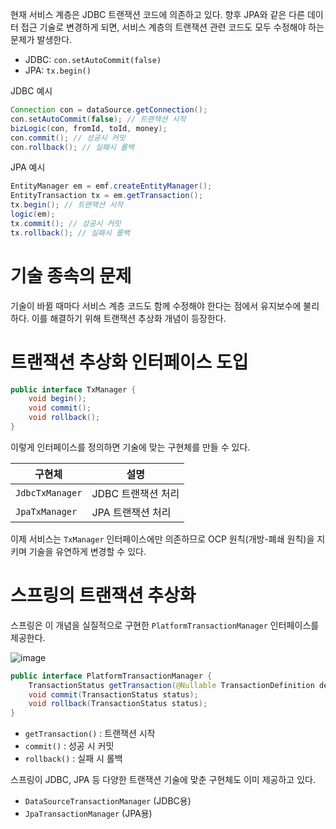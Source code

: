 현재 서비스 계층은 JDBC 트랜잭션 코드에 의존하고 있다. 향후 JPA와 같은 다른 데이터 접근 기술로 변경하게 되면, 서비스 계층의 트랜잭션 관련 코드도 모두 수정해야 하는 문제가 발생한다.

- JDBC: `con.setAutoCommit(false)`
- JPA: `tx.begin()`

JDBC 예시

```java
Connection con = dataSource.getConnection();
con.setAutoCommit(false); // 트랜잭션 시작
bizLogic(con, fromId, toId, money);
con.commit(); // 성공시 커밋
con.rollback(); // 실패시 롤백
```

JPA 예시

```java
EntityManager em = emf.createEntityManager();
EntityTransaction tx = em.getTransaction();
tx.begin(); // 트랜잭션 시작
logic(em);
tx.commit(); // 성공시 커밋
tx.rollback(); // 실패시 롤백
```

# 기술 종속의 문제

기술이 바뀔 때마다 서비스 계층 코드도 함께 수정해야 한다는 점에서 유지보수에 불리하다. 이를 해결하기 위해 트랜잭션 추상화 개념이 등장한다.

# 트랜잭션 추상화 인터페이스 도입

```java
public interface TxManager {
    void begin();
    void commit();
    void rollback();
}
```

이렇게 인터페이스를 정의하면 기술에 맞는 구현체를 만들 수 있다.

| 구현체 | 설명 |
| --- | --- |
| `JdbcTxManager` | JDBC 트랜잭션 처리 |
| `JpaTxManager` | JPA 트랜잭션 처리 |

이제 서비스는 `TxManager` 인터페이스에만 의존하므로 OCP 원칙(개방-폐쇄 원칙)을 지키며 기술을 유연하게 변경할 수 있다.

# 스프링의 트랜잭션 추상화

스프링은 이 개념을 실질적으로 구현한 `PlatformTransactionManager` 인터페이스를 제공한다.

![image](https://github.com/user-attachments/assets/f8030c6f-a641-469c-9994-efc622dbf329)


```java
public interface PlatformTransactionManager {
    TransactionStatus getTransaction(@Nullable TransactionDefinition definition);
    void commit(TransactionStatus status);
    void rollback(TransactionStatus status);
}
```

- `getTransaction()` : 트랜잭션 시작
- `commit()` : 성공 시 커밋
- `rollback()` : 실패 시 롤백

스프링이 JDBC, JPA 등 다양한 트랜잭션 기술에 맞춘 구현체도 이미 제공하고 있다.

- `DataSourceTransactionManager` (JDBC용)
- `JpaTransactionManager` (JPA용)
